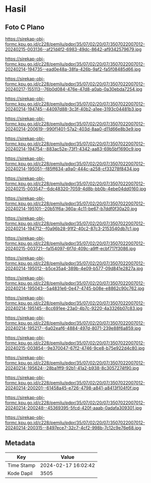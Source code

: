# Hasil

## Foto C Plano

https://sirekap-obj-formc.kpu.go.id/c228/pemilu/pdpr/35/07/02/20/07/3507022007012-20240215-003136--af21d4f2-6983-49dc-8642-af9342579679.jpg

https://sirekap-obj-formc.kpu.go.id/c228/pemilu/pdpr/35/07/02/20/07/3507022007012-20240214-194735--ead0e48a-38fa-426b-9af2-fa5f08485d66.jpg

https://sirekap-obj-formc.kpu.go.id/c228/pemilu/pdpr/35/07/02/20/07/3507022007012-20240217-155113--76b0d084-476e-47d8-a0ab-0a30ebda7254.jpg

https://sirekap-obj-formc.kpu.go.id/c228/pemilu/pdpr/35/07/02/20/07/3507022007012-20240214-194745--44097d88-3c3f-40b2-a1ee-3193c04481b3.jpg

https://sirekap-obj-formc.kpu.go.id/c228/pemilu/pdpr/35/07/02/20/07/3507022007012-20240214-200619--990f1401-57a2-403d-8aa0-d11d66e8b3e9.jpg

https://sirekap-obj-formc.kpu.go.id/c228/pemilu/pdpr/35/07/02/20/07/3507022007012-20240214-194754--883ac52e-73f1-4342-aa83-69b5bf1690c9.jpg

https://sirekap-obj-formc.kpu.go.id/c228/pemilu/pdpr/35/07/02/20/07/3507022007012-20240214-195051--f85ff634-a9a0-444c-a258-cf33278f8434.jpg

https://sirekap-obj-formc.kpu.go.id/c228/pemilu/pdpr/35/07/02/20/07/3507022007012-20240215-003547--6dc48320-7059-4d8b-bb0b-4ebe04dd0160.jpg

https://sirekap-obj-formc.kpu.go.id/c228/pemilu/pdpr/35/07/02/20/07/3507022007012-20240214-195101--20b51f6a-360a-4c11-be67-b7ddf0f30a20.jpg

https://sirekap-obj-formc.kpu.go.id/c228/pemilu/pdpr/35/07/02/20/07/3507022007012-20240214-194712--f0a96b28-91f2-40c2-87c3-2153540db7c1.jpg

https://sirekap-obj-formc.kpu.go.id/c228/pemilu/pdpr/35/07/02/20/07/3507022007012-20240215-003721--fa154097-6f7d-409c-a9ff-ecbf717f3086.jpg

https://sirekap-obj-formc.kpu.go.id/c228/pemilu/pdpr/35/07/02/20/07/3507022007012-20240214-195012--b5ce35a4-389b-4e09-b577-09d841e2827a.jpg

https://sirekap-obj-formc.kpu.go.id/c228/pemilu/pdpr/35/07/02/20/07/3507022007012-20240214-195043--5a4831e6-0e47-4745-b08e-e8862c90c762.jpg

https://sirekap-obj-formc.kpu.go.id/c228/pemilu/pdpr/35/07/02/20/07/3507022007012-20240214-195145--8cc691ee-23a0-4b7c-9220-4a3326b07c83.jpg

https://sirekap-obj-formc.kpu.go.id/c228/pemilu/pdpr/35/07/02/20/07/3507022007012-20240214-195217--6a02eaf6-4884-497d-8071-239e88f6a859.jpg

https://sirekap-obj-formc.kpu.go.id/c228/pemilu/pdpr/35/07/02/20/07/3507022007012-20240215-003854--9e370047-67f2-4746-9ce8-b75e922d4c80.jpg

https://sirekap-obj-formc.kpu.go.id/c228/pemilu/pdpr/35/07/02/20/07/3507022007012-20240214-195624--28ba1ff9-92b1-41a2-b938-8c3057274f90.jpg

https://sirekap-obj-formc.kpu.go.id/c228/pemilu/pdpr/35/07/02/20/07/3507022007012-20240214-200201--61458a45-e726-4798-a841-a8413f104f0f.jpg

https://sirekap-obj-formc.kpu.go.id/c228/pemilu/pdpr/35/07/02/20/07/3507022007012-20240214-200248--45369395-5fcd-420f-aaab-0adafa309301.jpg

https://sirekap-obj-formc.kpu.go.id/c228/pemilu/pdpr/35/07/02/20/07/3507022007012-20240214-200315--8497ece7-32c7-4cf2-998b-7c12c9e76e68.jpg


## Metadata

| Key        | Value               |
| ---------- | ------------------- |
| Time Stamp | 2024-02-17 16:02:42 |
| Kode Dapil | 3505                |



